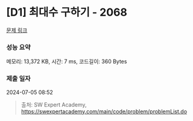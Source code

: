 # [D1] 최대수 구하기 - 2068 

[문제 링크](https://swexpertacademy.com/main/code/problem/problemDetail.do?contestProbId=AV5QQhbqA4QDFAUq) 

### 성능 요약

메모리: 13,372 KB, 시간: 7 ms, 코드길이: 360 Bytes

### 제출 일자

2024-07-05 08:52



> 출처: SW Expert Academy, https://swexpertacademy.com/main/code/problem/problemList.do